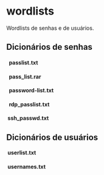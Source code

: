 # wordlists
Wordlists de senhas e de usuários.
<h2>Dicionários de senhas</h2>
  <h4>&nbsp passlist.txt</h4>
  <h4>&nbsp pass_list.rar</h4>
  <h4>&nbsp password-list.txt</h4>
  <h4>&nbsp rdp_passlist.txt</h4>
  <h4>&nbspssh_passwd.txt</h4>
<h2>Dicionários de usuários</h2>
  <h4>&nbspuserlist.txt</h4>
  <h4>&nbspusernames.txt</h4>

